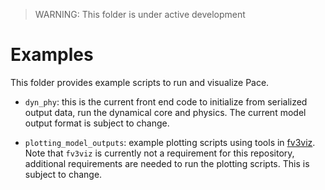> WARNING: This folder is under active development
# Examples

This folder provides example scripts to run and visualize Pace.

- `dyn_phy`: this is the current front end code to initialize from serialized output data, run the dynamical core and physics. The current model output format is subject to change.

- `plotting_model_outputs`: example plotting scripts using tools in [fv3viz](https://github.com/ai2cm/fv3net/tree/master/external/fv3viz). Note that `fv3viz` is currently not a requirement for this repository, additional requirements are needed to run the plotting scripts. This is subject to change.